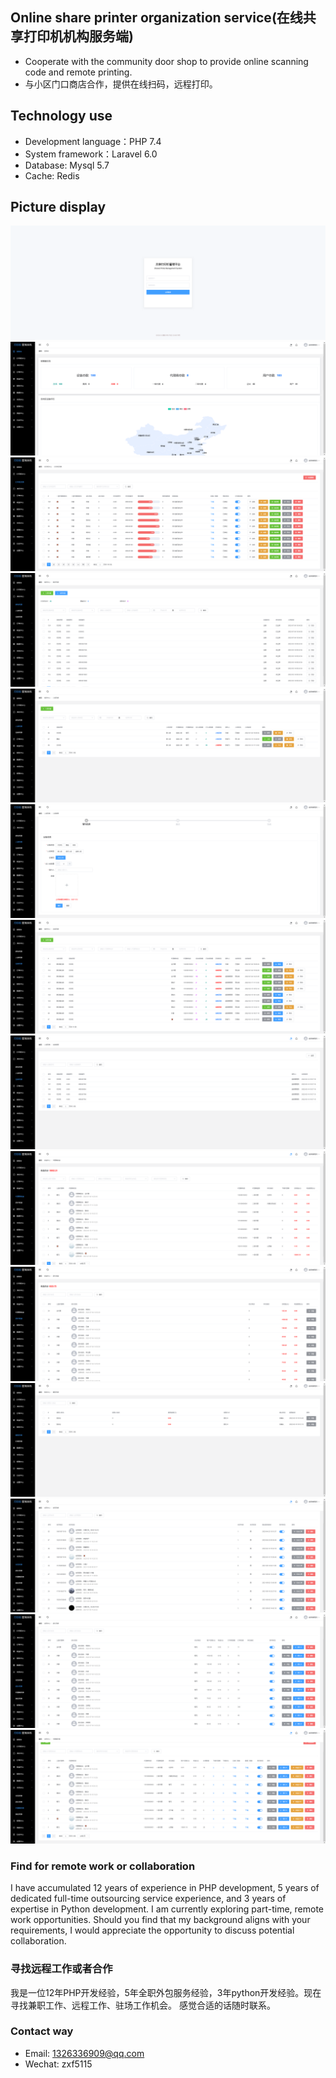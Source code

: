 ## Online share printer organization service(在线共享打印机机构服务端)
- Cooperate with the community door shop to provide online scanning code and remote printing.
- 与小区门口商店合作，提供在线扫码，远程打印。


## Technology use
- Development language：PHP 7.4
- System framework：Laravel 6.0
- Database: Mysql 5.7
- Cache: Redis


## Picture display
![登录页](public/preview/1.png)
![首页](public/preview/2.png)
![打印机列表页](public/preview/3.png)
![库存列表页](public/preview/4.png)
![入库列表页](public/preview/5.png)
![入库操作页](public/preview/6.png)
![出库列表页](public/preview/7.png)
![出库明细页](public/preview/8.png)
![代理商收益页](public/preview/11.png)
![店长收益页](public/preview/12.png)
![提现列表页](public/preview/13.png)
![会员列表页](public/preview/14.png)
![店长列表页](public/preview/15.png)
![代理商列表页](public/preview/16.png)


### Find for remote work or collaboration
I have accumulated 12 years of experience in PHP development, 5 years of dedicated full-time outsourcing service experience, and 3 years of expertise in Python development. I am currently exploring part-time, remote work opportunities. Should you find that my background aligns with your requirements, I would appreciate the opportunity to discuss potential collaboration.


### 寻找远程工作或者合作
我是一位12年PHP开发经验，5年全职外包服务经验，3年python开发经验。现在寻找兼职工作、远程工作、驻场工作机会。 感觉合适的话随时联系。


### Contact way
- Email: 1326336909@qq.com
- Wechat: zxf5115
